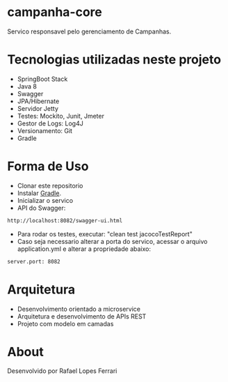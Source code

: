 # campanha-core

Servico responsavel pelo gerenciamento de Campanhas.

# Tecnologias utilizadas neste projeto

- SpringBoot Stack
- Java 8
- Swagger
- JPA/Hibernate
- Servidor Jetty
- Testes: Mockito, Junit, Jmeter
- Gestor de Logs: Log4J
- Versionamento: Git
- Gradle

# Forma de Uso

- Clonar este repositorio
- Instalar [Gradle](https://gradle.org).
- Inicializar o servico
- API do Swagger: 
```bash
http://localhost:8082/swagger-ui.html
```
- Para rodar os testes, executar: "clean test jacocoTestReport"
- Caso seja necessario alterar a porta do servico, acessar o arquivo application.yml e alterar a propriedade abaixo:
```bash
server.port: 8082
```

# Arquitetura

- Desenvolvimento orientado a microservice
- Arquitetura e desenvolvimento de APIs REST
- Projeto com modelo em camadas

# About

Desenvolvido por Rafael Lopes Ferrari
